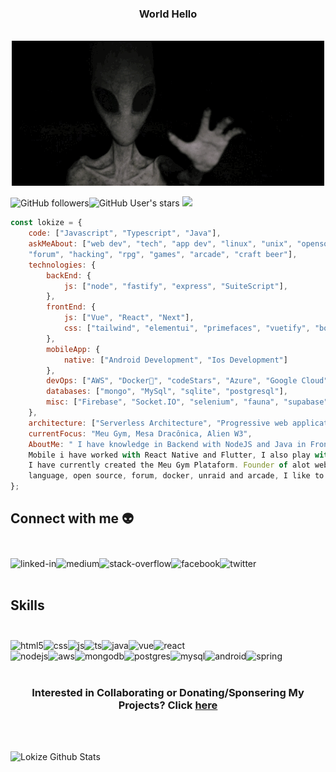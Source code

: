 <h3 align="center"> World Hello </h3> <br>

<div style="text-align:center"><img src="https://github.com/lokize/lokize/blob/main/lokize.gif" /></div>   
    

![GitHub followers](https://img.shields.io/github/followers/lokize?style=social)![GitHub User's stars](https://img.shields.io/github/stars/lokize?style=social) ![](https://visitor-badge.glitch.me/badge?page_id=lokize.lokize)<br>
    
```javascript
const lokize = {    
    code: ["Javascript", "Typescript", "Java"],
    askMeAbout: ["web dev", "tech", "app dev", "linux", "unix", "opensource", "virtualized system",
    "forum", "hacking", "rpg", "games", "arcade", "craft beer"],
    technologies: {
        backEnd: {
            js: ["node", "fastify", "express", "SuiteScript"],
        },
        frontEnd: {
            js: ["Vue", "React", "Next"],
            css: ["tailwind", "elementui", "primefaces", "vuetify", "bootstrap"]
        },
        mobileApp: {
            native: ["Android Development", "Ios Development"]
        },
        devOps: ["AWS", "Docker🐳", "codeStars", "Azure", "Google Cloud", "Route53", "Nginx"],
        databases: ["mongo", "MySql", "sqlite", "postgresql"],
        misc: ["Firebase", "Socket.IO", "selenium", "fauna", "supabase"]
    },
    architecture: ["Serverless Architecture", "Progressive web applications", "Single page applications"],
    currentFocus: "Meu Gym, Mesa Dracônica, Alien W3",
    AboutMe: " I have knowledge in Backend with NodeJS and Java in Frontend with VueJS and ReactJS in
    Mobile i have worked with React Native and Flutter, I also play with Graphic Designer and Content Creator,
    I have currently created the Meu Gym Plataform. Founder of alot websites, lover of technology, programming
    language, open source, forum, docker, unraid and arcade, I like to discover and learn new things..."
};
```

## Connect with me :alien: <br><br>
<a href="https://www.linkedin.com/in/marcos-paulo-faria-previato-72884b169/"><img align="left" alt="linked-in" src="https://img.shields.io/badge/linkedin-%230077B5.svg?&style=for-the-badge&logo=linkedin&logoColor=white" /></a>
<a href="http://www.medium.com/lokize"><img align="left" alt="medium" src="https://img.shields.io/badge/medium-%2312100E.svg?&style=for-the-badge&logo=medium&logoColor=white" /></a>
<a href="http://www.medium.com/lokize"><img align="left" alt="stack-overflow" src="https://img.shields.io/badge/stack%20overflow-FE7A16?logo=stack-overflow&logoColor=white&style=for-the-badge" /></a>
<a href="http://www.medium.com/lokize"><img align="left" alt="facebook" src="https://img.shields.io/badge/facebook-%231877F2.svg?&style=for-the-badge&logo=facebook&logoColor=white" /></a>
<a href="http://www.medium.com/lokize"><img align="left" alt="twitter" src="https://img.shields.io/badge/twitter-%231DA1F2.svg?&style=for-the-badge&logo=twitter&logoColor=white" /></a>

<br><br>

## Skills<br><br>

<img align="left" alt="html5" src="https://img.shields.io/badge/HTML5-E34F26?style=for-the-badge&logo=html5&logoColor=white" />
<img align="left" alt="css" src="https://img.shields.io/badge/CSS-239120?&style=for-the-badge&logo=css3&logoColor=white" />
<img align="left" alt="js" src="https://img.shields.io/badge/JavaScript-F7DF1E?style=for-the-badge&logo=javascript&logoColor=black" />
<img align="left" alt="ts" src="https://img.shields.io/badge/TypeScript-007ACC?style=for-the-badge&logo=typescript&logoColor=white" />
<img align="left" alt="java" src="https://img.shields.io/badge/Java-ED8B00?style=for-the-badge&logo=java&logoColor=white" />
<img align="left" alt="vue" src="https://img.shields.io/badge/Vue.js-35495E?style=for-the-badge&logo=vue.js&logoColor=4FC08D" />
<img align="left" alt="react" src="https://img.shields.io/badge/react%20-%2320232a.svg?&style=for-the-badge&logo=react&logoColor=%2361DAFB" /><br>
<img align="left" alt="nodejs" src="https://img.shields.io/badge/node.js%20-%2343853D.svg?&style=for-the-badge&logo=node.js&logoColor=white" />
<img align="left" alt="aws" src="https://img.shields.io/badge/Amazon%20AWS-%23232F3E?logo=amazon-aws&logoColor=white&style=for-the-badge" />
<img align="left" alt="mongodb" src="https://img.shields.io/badge/MongoDB-4EA94B?style=for-the-badge&logo=mongodb&logoColor=white" />
<img align="left" alt="postgres" src="https://img.shields.io/badge/postgres-%23316192.svg?&style=for-the-badge&logo=postgresql&logoColor=white" />
<img align="left" alt="mysql" src="https://img.shields.io/badge/MySQL-00000F?style=for-the-badge&logo=mysql&logoColor=white" />
<img align="left" alt="android" src="https://img.shields.io/badge/Android-3DDC84?logo=android&logoColor=white&style=for-the-badge" />
<img align="left" alt="spring" src="https://img.shields.io/badge/spring%20-%236DB33F.svg?&style=for-the-badge&logo=spring&logoColor=white" />

<br>
<br>

<h3 align="center"> Interested in Collaborating or Donating/Sponsering My Projects? Click <a href="https://lokize.com/projects">here</a> </h3><br/><br>

![Lokize Github Stats](https://github-readme-stats.vercel.app/api?username=lokize&show_icons=true&theme=radical)
